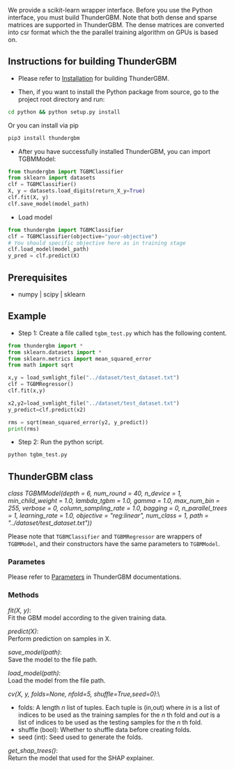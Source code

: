 We provide a scikit-learn wrapper interface. Before you use the Python interface, you must build ThunderGBM. Note that both dense and sparse matrices are supported in ThunderGBM. The dense matrices are converted into csr format which the the parallel training algorithm on GPUs is based on.

## Instructions for building ThunderGBM
* Please refer to [Installation](http://thundergbm.readthedocs.io/en/latest/how-to.html) for building ThunderGBM.

* Then, if you want to install the Python package from source, go to the project root directory and run:
```bash
cd python && python setup.py install
```
Or you can install via pip
```bash
pip3 install thundergbm
```
* After you have successfully installed ThunderGBM, you can import TGBMModel:
```python
from thundergbm import TGBMClassifier
from sklearn import datasets
clf = TGBMClassifier()
X, y = datasets.load_digits(return_X_y=True)
clf.fit(X, y)
clf.save_model(model_path)
``` 
* Load model
```python
from thundergbm import TGBMClassifier
clf = TGBMClassifier(objective="your-objective") 
# You should specific objective here as in training stage
clf.load_model(model_path)
y_pred = clf.predict(X)
```
## Prerequisites
* numpy | scipy | sklearn

## Example

* Step 1: Create a file called ```tgbm_test.py``` which has the following content.
```python
from thundergbm import *
from sklearn.datasets import *
from sklearn.metrics import mean_squared_error
from math import sqrt

x,y = load_svmlight_file("../dataset/test_dataset.txt")
clf = TGBMRegressor()
clf.fit(x,y)

x2,y2=load_svmlight_file("../dataset/test_dataset.txt")
y_predict=clf.predict(x2)

rms = sqrt(mean_squared_error(y2, y_predict))
print(rms)

```
* Step 2: Run the python script.
```bash
python tgbm_test.py
```

## ThunderGBM class
*class TGBMModel(depth = 6, num_round = 40, n_device = 1, min_child_weight = 1.0, lambda_tgbm = 1.0, gamma = 1.0, max_num_bin = 255, verbose = 0, column_sampling_rate = 1.0, bagging = 0, n_parallel_trees = 1, learning_rate = 1.0, objective = "reg:linear", num_class = 1, path = "../dataset/test_dataset.txt"))*

Please note that ``TGBMClassifier`` and ``TGBMRegressor`` are wrappers of ``TGBMModel``, and their constructors have the same parameters to ``TGBMModel``.

### Parametes
Please refer to [Parameters](https://github.com/zeyiwen/thundergbm/blob/master/docs/parameters.md) in ThunderGBM documentations.

### Methods
*fit(X, y)*:\
Fit the GBM model according to the given training data.

*predict(X)*:\
Perform prediction on samples in X.

*save_model(path)*:\
Save the model to the file path.

*load_model(path)*:\
Load the model from the file path.

*cv(X, y, folds=None, nfold=5, shuffle=True,seed=0)*:\
* folds: A length *n* list of tuples. Each tuple is (in,out) where *in* is a list of indices to be used as the training samples for the *n* th fold and *out*
is a list of indices to be used as the testing samples for the *n* th fold.
* shuffle (bool): Whether to shuffle data before creating folds.
* seed (int): Seed used to generate the folds.

*get_shap_trees()*:\
Return the model that used for the SHAP explainer.
